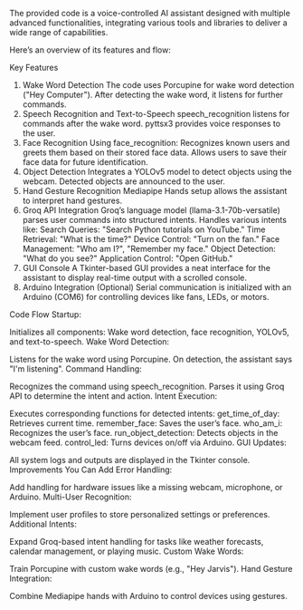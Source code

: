 
The provided code is a voice-controlled AI assistant designed with multiple advanced functionalities, integrating various tools and libraries to deliver a wide range of capabilities.

Here’s an overview of its features and flow:

Key Features
1. Wake Word Detection
The code uses Porcupine for wake word detection ("Hey Computer").
After detecting the wake word, it listens for further commands.
2. Speech Recognition and Text-to-Speech
speech_recognition listens for commands after the wake word.
pyttsx3 provides voice responses to the user.
3. Face Recognition
Using face_recognition:
Recognizes known users and greets them based on their stored face data.
Allows users to save their face data for future identification.
4. Object Detection
Integrates a YOLOv5 model to detect objects using the webcam.
Detected objects are announced to the user.
5. Hand Gesture Recognition
Mediapipe Hands setup allows the assistant to interpret hand gestures.
6. Groq API Integration
Groq’s language model (llama-3.1-70b-versatile) parses user commands into structured intents.
Handles various intents like:
Search Queries: "Search Python tutorials on YouTube."
Time Retrieval: "What is the time?"
Device Control: "Turn on the fan."
Face Management: "Who am I?", "Remember my face."
Object Detection: "What do you see?"
Application Control: "Open GitHub."
7. GUI Console
A Tkinter-based GUI provides a neat interface for the assistant to display real-time output with a scrolled console.
8. Arduino Integration (Optional)
Serial communication is initialized with an Arduino (COM6) for controlling devices like fans, LEDs, or motors.

Code Flow
Startup:

Initializes all components: Wake word detection, face recognition, YOLOv5, and text-to-speech.
Wake Word Detection:

Listens for the wake word using Porcupine.
On detection, the assistant says "I'm listening".
Command Handling:

Recognizes the command using speech_recognition.
Parses it using Groq API to determine the intent and action.
Intent Execution:

Executes corresponding functions for detected intents:
get_time_of_day: Retrieves current time.
remember_face: Saves the user’s face.
who_am_i: Recognizes the user’s face.
run_object_detection: Detects objects in the webcam feed.
control_led: Turns devices on/off via Arduino.
GUI Updates:

All system logs and outputs are displayed in the Tkinter console.
Improvements You Can Add
Error Handling:

Add handling for hardware issues like a missing webcam, microphone, or Arduino.
Multi-User Recognition:

Implement user profiles to store personalized settings or preferences.
Additional Intents:

Expand Groq-based intent handling for tasks like weather forecasts, calendar management, or playing music.
Custom Wake Words:

Train Porcupine with custom wake words (e.g., "Hey Jarvis").
Hand Gesture Integration:

Combine Mediapipe hands with Arduino to control devices using gestures.
